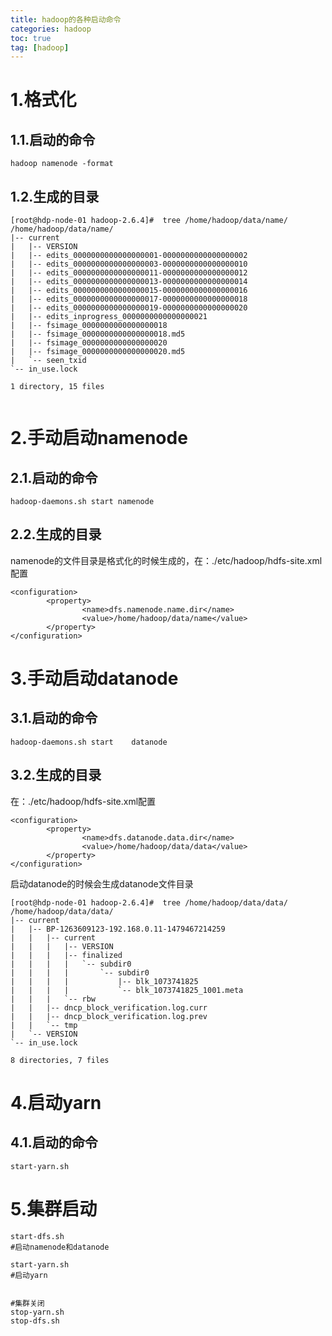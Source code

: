 ```yaml
---
title: hadoop的各种启动命令
categories: hadoop
toc: true
tag: [hadoop]
---
```




# 1.格式化
## 1.1.启动的命令
```
hadoop namenode -format
```

<!--more-->

## 1.2.生成的目录
 
```
[root@hdp-node-01 hadoop-2.6.4]#  tree /home/hadoop/data/name/
/home/hadoop/data/name/
|-- current
|   |-- VERSION
|   |-- edits_0000000000000000001-0000000000000000002
|   |-- edits_0000000000000000003-0000000000000000010
|   |-- edits_0000000000000000011-0000000000000000012
|   |-- edits_0000000000000000013-0000000000000000014
|   |-- edits_0000000000000000015-0000000000000000016
|   |-- edits_0000000000000000017-0000000000000000018
|   |-- edits_0000000000000000019-0000000000000000020
|   |-- edits_inprogress_0000000000000000021
|   |-- fsimage_0000000000000000018
|   |-- fsimage_0000000000000000018.md5
|   |-- fsimage_0000000000000000020
|   |-- fsimage_0000000000000000020.md5
|   `-- seen_txid
`-- in_use.lock
 
1 directory, 15 files
 
```


# 2.手动启动namenode
## 2.1.启动的命令
```
hadoop-daemons.sh start namenode
```

## 2.2.生成的目录

namenode的文件目录是格式化的时候生成的，在：./etc/hadoop/hdfs-site.xml配置
```
<configuration>
        <property>
                <name>dfs.namenode.name.dir</name>
                <value>/home/hadoop/data/name</value>
        </property>
</configuration>
```

# 3.手动启动datanode
## 3.1.启动的命令
```
hadoop-daemons.sh start    datanode
```
 
## 3.2.生成的目录
在：./etc/hadoop/hdfs-site.xml配置
```
<configuration>
        <property>
                <name>dfs.datanode.data.dir</name>
                <value>/home/hadoop/data/data</value>
        </property>
</configuration>
```

启动datanode的时候会生成datanode文件目录
```
[root@hdp-node-01 hadoop-2.6.4]#  tree /home/hadoop/data/data/
/home/hadoop/data/data/
|-- current
|   |-- BP-1263609123-192.168.0.11-1479467214259
|   |   |-- current
|   |   |   |-- VERSION
|   |   |   |-- finalized
|   |   |   |   `-- subdir0
|   |   |   |       `-- subdir0
|   |   |   |           |-- blk_1073741825
|   |   |   |           `-- blk_1073741825_1001.meta
|   |   |   `-- rbw
|   |   |-- dncp_block_verification.log.curr
|   |   |-- dncp_block_verification.log.prev
|   |   `-- tmp
|   `-- VERSION
`-- in_use.lock
 
8 directories, 7 files
```




# 4.启动yarn
## 4.1.启动的命令
```
start-yarn.sh 
```

# 5.集群启动
```
start-dfs.sh            
#启动namenode和datanode

start-yarn.sh        
#启动yarn


#集群关闭
stop-yarn.sh
stop-dfs.sh
```
